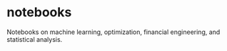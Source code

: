 # notebooks
Notebooks on machine learning, optimization, financial engineering, and statistical analysis.
